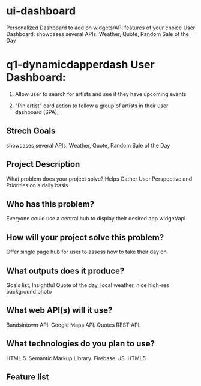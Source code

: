 # ui-dashboard

Personalized Dashboard to add on widgets/API features of your choice
User Dashboard: showcases several APIs. Weather, Quote, Random Sale of the Day

# q1-dynamicdapperdash User Dashboard:

1.  Allow user to search for artists and see if they have upcoming events

2.  "Pin artist" card action to follow a group of artists in their user dashboard (SPA);

## Strech Goals

showcases several APIs. Weather, Quote, Random Sale of the Day

## Project Description

What problem does your project solve? Helps Gather User Perspective and Priorities on a daily basis

## Who has this problem?

Everyone could use a central hub to display their desired app widget/api

## How will your project solve this problem?

Offer single page hub for user to assess how to take their day on

## What outputs does it produce?

Goals list, Insightful Quote of the day, local weather, nice high-res background photo

## What web API(s) will it use?

Bandsintown API. Google Maps API. Quotes REST API.

## What technologies do you plan to use?

HTML 5. Semantic Markup Library. Firebase. JS. HTML5

## Feature list

